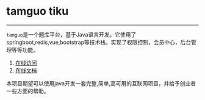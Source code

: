 # tamguo tiku

---

`tamguo`是一个题库平台，基于Java语言开发。它使用了springboot,redis,vue,bootstrap等技术栈。实现了权限控制，会员中心，后台管理等等功能。

 1. [在线访问][1]
 2. [在线文档][2]

本项目期望可以使用java开发一套完整,简单,高可用的互联网项目，并给予创业者一些方面的帮助。

  [1]: http://www.tamguo.com
  [2]: http://www.tamguo.com
